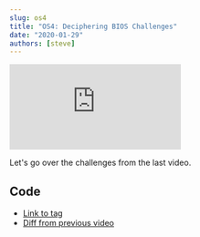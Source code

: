 ```yaml
---
slug: os4
title: "OS4: Deciphering BIOS Challenges"
date: "2020-01-29"
authors: [steve]
---
```


<iframe className="youtube-video-player" src="https://www.youtube.com/embed/9dU7CyKkHew" title="YouTube video player" frameBorder="0" allow="accelerometer; autoplay; clipboard-write; encrypted-media; gyroscope; picture-in-picture" allowFullScreen></iframe>

Let's go over the challenges from the last video.

<!--truncate-->

## Code

- [Link to tag](https://github.com/pagekeysolutions/pkos/releases/tag/vid%2Fos004)
- [Diff from previous video](https://github.com/pagekeysolutions/pkos/compare/vid/os003..vid/os004)
